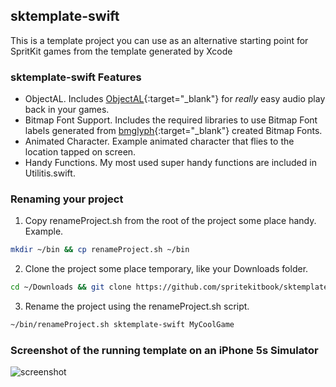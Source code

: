 ## sktemplate-swift

This is a template project you can use as an alternative starting point for SpritKit games
from the template generated by Xcode

### sktemplate-swift Features
* ObjectAL. Includes [ObjectAL](http://kstenerud.github.io/ObjectAL-for-iPhone/){:target="_blank"} for *really* easy audio play back in your games.
* Bitmap Font Support. Includes the required libraries to use Bitmap Font labels generated from [bmglyph](http://www.bmglyph.com){:target="_blank"} created Bitmap Fonts. 
* Animated Character. Example animated character that flies to the location tapped on screen.
* Handy Functions. My most used super handy functions are included in Utilitis.swift. 

### Renaming your project
1. Copy renameProject.sh from the root of the project some place handy. Example.
```bash
mkdir ~/bin && cp renameProject.sh ~/bin
```

2. Clone the project some place temporary, like your Downloads folder.
```bash
cd ~/Downloads && git clone https://github.com/spritekitbook/sktemplate-swift.git
```

3. Rename the project using the renameProject.sh script.
```bash
~/bin/renameProject.sh sktemplate-swift MyCoolGame
```


### Screenshot of the running template on an iPhone 5s Simulator
![screenshot](https://github.com/spritekitbook/spritekitbook.github.io/blob/master/images/sktemplate-swift.png=320x568)
